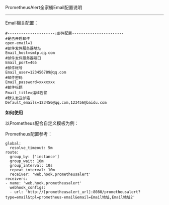 PrometheusAlert全家桶Email配置说明

-----------------

Email相关配置：

```
#---------------------↓邮件配置-----------------------
#是否开启邮件
open-email=1
#邮件发件服务器地址
Email_host=smtp.qq.com
#邮件发件服务器端口
Email_port=465
#邮件帐号
Email_user=123456789@qq.com
#邮件密码
Email_password=xxxxxxx
#邮件标题
Email_title=运维告警
#默认发送邮箱
Default_emails=123456@qq.com,123456@baidu.com
```


**如何使用**

以Prometheus配合自定义模板为例：

Prometheus配置参考：

```
global:
  resolve_timeout: 5m
route:
  group_by: ['instance']
  group_wait: 10m
  group_interval: 10s
  repeat_interval: 10m
  receiver: 'web.hook.prometheusalert'
receivers:
- name: 'web.hook.prometheusalert'
  webhook_configs:
  - url: 'http://[prometheusalert_url]:8080/prometheusalert?type=email&tpl=prometheus-email&email=Email地址,Email地址2'
```
